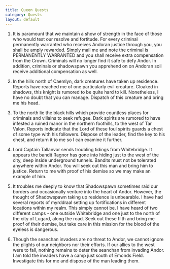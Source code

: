 ```yaml
---
title: Queen Quests
category: Quests
layout: default
---
```


1. It is paramount that we maintain a show of strength
   in the face of those who would test our resolve and fortitude.
   For every criminal permanently warranted who receives Andoran
   justice through you, you shall be amply rewarded.
   Simply mail me and note the criminal is PERMANENTLY WARRANTED
   and you shall receive extra compensation from the Crown.
   Criminals will no longer find it safe to defy Andor.
   In addition, criminals or shadowspawn you apprehend on
   on Andoran soil receive additional compensation as well.

2. In the hills north of Caemlyn, dark creatures have taken up residence.
   Reports have reached me of one particularly evil creature.
   Cloaked in shadows, this knight is rumored to be quite hard to kill.
   Nonetheless, I have no doubt that you can manage.
   Dispatch of this creature and bring me his head.

3. To the north lie the black hills which provide countless
   places for criminals and villains to seek refugee.
   Dark spirits are rumored to have infested a ruined manor
   in the northern foothills, to the west of Tar Valon.
   Reports indicate that the Lord of these foul spirits guards
   a chest of some type with his followers.
   Dispose of the leader, find the key to his chest, and return
   it to me so I can examine it further.

4. Lord Captain Tallanvor sends troubling tidings from Whitebridge.
   It appears the bandit Ragnor has gone into hiding just to
   the west of the city, deep inside underground tunnels.
   Bandits must not be tolerated anywhere within Andor.
   You will seek out this man and bring him to justice.
   Return to me with proof of his demise so we may make an example of him.

5. It troubles me deeply to know that Shadowspawn sometimes raid
   our borders and occasionally venture into the heart of Andor.
   However, the thought of Shadowspawn taking up residence is unbearable.
   I have had several reports of myrddraal setting up fortifications
   in different locations within my realm. This simply cannot be.
   I have heard of two different camps - one outside Whitebridge and
   one just to the north of the city of Lugard, along the road.
   Seek out these filth and bring me proof of their demise, but take
   care in this mission for the blood of the eyeless is dangerous.

6. Though the seanchan invaders are no threat to Andor, we cannot
   ignore the plights of our neighbors nor their efforts.
   If our allies to the west were to fall, nothing remains
   to deter the seanchan from invading Andor.
   I am told the invaders have a camp just south of Emonds Field.
   Investigate this for me and dispose of the man leading them.
